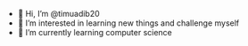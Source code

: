 - 👋 Hi, I’m @timuadib20
- 👀 I’m interested in learning new things and challenge myself
- 🌱 I’m currently learning computer science


<!---
timuadib20/timuadib20 is a ✨ special ✨ repository because its `README.md` (this file) appears on your GitHub profile.
You can click the Preview link to take a look at your changes.
--->
